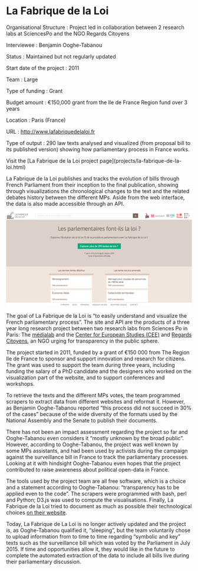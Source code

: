 # La Fabrique de la Loi

<div class="panel panel-default">
<div class="panel-body">

Organisational Structure
:   Project led in collaboration between 2 research labs at SciencesPo and the NGO Regards Citoyens

Interviewee
:   Benjamin Ooghe-Tabanou

Status
:   Maintained but not regularly updated 

Start date of the project
:   2011

Team
:   Large

Type of funding
:   Grant

Budget amount
:   €150,000 grant from the Ile de France Region fund over 3 years

Location
:   Paris (France)

URL
:   http://www.lafabriquedelaloi.fr

Type of output
:   290 law texts analysed and visualized (from proposal bill to its published version) showing how parliamentary process in France works.

</div>
<div class="panel-footer">Visit the [La Fabrique de la Loi project page](projects/la-fabrique-de-la-loi.html)</div>
</div>

La Fabrique de la Loi publishes and tracks the evolution of bills through French Parliament from their inception to the final publication, showing through visualizations the chronological changes to the text and the related debates history between the different MPs. Aside from the web interface, the data is also made accessible through an API. 

![](la_fabrique_de_la_loi.png)

The goal of La Fabrique de la Loi is “to easily understand and visualize the French parliamentary process”. The site and API are the products of a three year long research project between two research labs from Sciences Po in Paris: The [médialab](http://www.medialab.sciences-po.fr/) and the [Center for European Studies (CEE)](http://www.cee.sciences-po.fr/) and [Regards Citoyens](https://www.regardscitoyens.org/), an NGO urging for transparency in the public sphere. 

The project started in 2011, funded by a grant of €150 000 from The Region Ile de France to sponsor and support innovation and research for citizens. The grant was used to support the team during three years, including funding the salary of a PhD candidate and the designers who worked on the visualization part of the website, and to support conferences and workshops.

To retrieve the texts and the different MPs votes, the team programmed scrapers to extract data from different websites and reformat it. However, as Benjamin Ooghe-Tabanou reported “this process did not succeed in 30% of the cases” because of the wide diversity of the formats used by the National Assembly and the Senate to publish their documents.
 
There has not been an impact assessment regarding the project so far and Ooghe-Tabanou even considers it “mostly unknown by the broad public”. However, according to Ooghe-Tabanou, the project was well known by some MPs assistants, and had been used by activists during the campaign against the surveillance bill in France to track the parliamentary processes. Looking at it with hindsight Ooghe-Tabanou even hopes that the project contributed to raise awareness about political open-data in France.
 
The tools used by the project team are all free software, which is a choice and a statement according to Ooghe-Tabanou: “transparency has to be applied even to the code”. The scrapers were programmed with bash, perl and Python; D3.js was used to compute the visualisations. Finally, La Fabrique de la Loi tried to document as much as possible their technological choices [on their website](https://www.lafabriquedelaloi.fr/a-propos.html). 

Today, La Fabrique de La Loi is no longer actively updated and the project is, as Ooghe-Tabanou qualified it, “sleeping”, but the team voluntarily chose to upload information from to time to time regarding “symbolic and key” texts such as the surveillance bill which was voted by the Parliament in July 2015. If time and opportunities allow it, they would like in the future to complete the automated extraction of the data to include all bills live during their parliamentary discussion.
